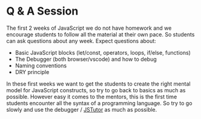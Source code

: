 # Q & A Session

The first 2 weeks of JavaScript we do not have homework and we encourage students to follow all the material at their own pace. So students can ask questions about any week. Expect questions about:

- Basic JavaScript blocks (let/const, operators, loops, if/else, functions)
- The Debugger (both browser/vscode) and how to debug
- Naming conventions
- DRY principle

In these first weeks we want to get the students to create the right mental model for JavaScript constructs, so try to go back to basics as much as possible. However easy it comes to the mentors, this is the first time students encounter all the syntax of a programming language. So try to go slowly and use the debugger / [JSTutor](http://pythontutor.com/javascript.html#mode=edit) as much as possible.
